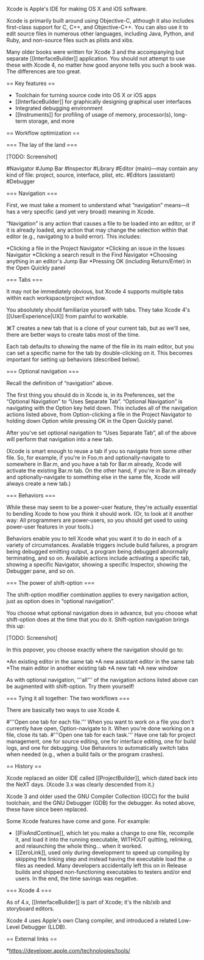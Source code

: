 
Xcode is Apple's IDE for making OS X and iOS software.

Xcode is primarily built around using Objective-C, although it also includes first-class support for C, C++, and Objective-C++. You can also use it to edit source files in numerous other languages, including Java, Python, and Ruby, and non-source files such as plists and xibs.

Many older books were written for Xcode 3 and the accompanying but separate [[InterfaceBuilder]] application. You should not attempt to use these with Xcode 4, no matter how good anyone tells you such a book was. The differences are too great.

== Key features ==

* Toolchain for turning source code into OS X or iOS apps
* [[InterfaceBuilder]] for graphically designing graphical user interfaces
* Integrated debugging environment
* [[Instruments]] for profiling of usage of memory, processor(s), long-term storage, and more

== Workflow optimization ==

=== The lay of the land ===

[TODO: Screenshot]

#Navigator
#Jump Bar
#Inspector
#Library
#Editor (main)—may contain any kind of file: project, source, interface, plist, etc.
#Editors (assistant)
#Debugger

=== Navigation ===

First, we must take a moment to understand what “navigation” means—it has a very specific (and yet very broad) meaning in Xcode.

“Navigation” is any action that causes a file to be loaded into an editor, or if it is already loaded, any action that may change the selection within that editor (e.g., navigating to a build error). This includes:

*Clicking a file in the Project Navigator
*Clicking an issue in the Issues Navigator
*Clicking a search result in the Find Navigator
*Choosing anything in an editor's Jump Bar
*Pressing OK (including Return/Enter) in the Open Quickly panel

=== Tabs ===

It may not be immediately obvious, but Xcode 4 supports multiple tabs within each workspace/project window.

You absolutely should familiarize yourself with tabs. They take Xcode 4's [[UserExperience|UX]] from painful to workable.

⌘T creates a new tab that is a clone of your current tab, but as we'll see, there are better ways to create tabs most of the time.

Each tab defaults to showing the name of the file in its main editor, but you can set a specific name for the tab by double-clicking on it. This becomes important for setting up behaviors (described below).

=== Optional navigation ===

Recall the definition of “navigation” above.

The first thing you should do in Xcode is, in its Preferences, set the “Optional Navigation” to “Uses Separate Tab”. “Optional Navigation” is navigating with the Option key held down. This includes all of the navigation actions listed above, from Option-clicking a file in the Project Navigator to holding down Option while pressing OK in the Open Quickly panel.

After you've set optional navigation to “Uses Separate Tab”, all of the above will perform that navigation into a new tab.

(Xcode is smart enough to reuse a tab if you so navigate from some other file. So, for example, if you're in Foo.m and optionally-navigate to somewhere in Bar.m, and you have a tab for Bar.m already, Xcode will activate the existing Bar.m tab. On the other hand, if you're in Bar.m already and optionally-navigate to something else in the same file, Xcode will always create a new tab.)

=== Behaviors ===

While these may seem to be a power-user feature, they're actually essential to bending Xcode to how you think it should work. (Or, to look at it another way: All programmers are power-users, so you should get used to using power-user features in your tools.)

Behaviors enable you to tell Xcode what you want it to do in each of a variety of circumstances. Available triggers include build failures, a program being debugged emitting output, a program being debugged abnormally terminating, and so on. Available actions include activating a specific tab, showing a specific Navigator, showing a specific Inspector, showing the Debugger pane, and so on.

=== The power of shift-option ===

The shift-option modifier combination applies to every navigation action, just as option does in “optional navigation”.

You choose what optional navigation does in advance, but you choose what shift-option does at the time that you do it. Shift-option navigation brings this up:

[TODO: Screenshot]

In this popover, you choose exactly where the navigation should go to:

*An existing editor in the same tab
*A new assistant editor in the same tab
*The main editor in another existing tab
*A new tab
*A new window

As with optional navigation, '''all''' of the navigation actions listed above can be augmented with shift-option. Try them yourself!

=== Tying it all together: The two workflows ===

There are basically two ways to use Xcode 4.

#'''Open one tab for each file.''' When you want to work on a file you don't currently have open, Option-navigate to it. When you're done working on a file, close its tab.
#'''Open one tab for each task.''' Have one tab for project management, one for source editing, one for interface editing, one for build logs, and one for debugging. Use Behaviors to automatically switch tabs when needed (e.g., when a build fails or the program crashes).

== History ==

Xcode replaced an older IDE called [[ProjectBuilder]], which dated back into the NeXT days. (Xcode 3.x was clearly descended from it.)

Xcode 3 and older used the GNU Compiler Collection (GCC) for the build toolchain, and the GNU Debugger (GDB) for the debugger. As noted above, these have since been replaced.

Some Xcode features have come and gone. For example:

* [[FixAndContinue]], which let you make a change to one file, recompile it, and load it into the running executable, WITHOUT quitting, relinking, and relaunching the whole thing… when it worked.
* [[ZeroLink]], used only during development to speed up compiling by skipping the linking step and instead having the executable load the .o files as needed. Many developers accidentally left this on in Release builds and shipped non-functioning executables to testers and/or end users. In the end, the time savings was negative.

=== Xcode 4 ===

As of 4.x, [[InterfaceBuilder]] is part of Xcode; it's the nib/xib and storyboard editors.

Xcode 4 uses Apple's own Clang compiler, and introduced a related Low-Level Debugger (LLDB).

== External links ==

*https://developer.apple.com/technologies/tools/
